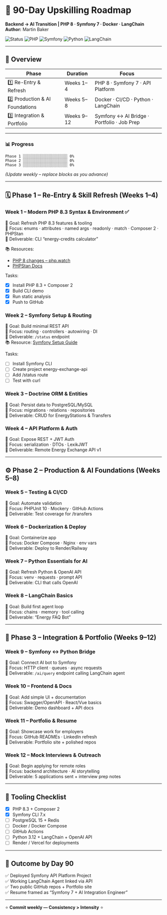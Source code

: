 # 🧭 90-Day Upskilling Roadmap
**Backend → AI Transition | PHP 8 · Symfony 7 · Docker · LangChain**  
**Author:** Martin Baker  

![Status](https://img.shields.io/badge/Status-In%20Progress-blueviolet?style=flat-square)
![PHP](https://img.shields.io/badge/PHP-8.3-blue?style=flat-square&logo=php)
![Symfony](https://img.shields.io/badge/Symfony-7.1-black?style=flat-square&logo=symfony)
![Python](https://img.shields.io/badge/Python-3.12-yellow?style=flat-square&logo=python)
![LangChain](https://img.shields.io/badge/AI-LangChain-green?style=flat-square)

---

## 🧾 Overview

| Phase | Duration | Focus |
|-------|-----------|--------|
| 1️⃣ Re-Entry & Refresh | Weeks 1–4 | PHP 8 · Symfony 7 · API Platform |
| 2️⃣ Production & AI Foundations | Weeks 5–8 | Docker · CI/CD · Python · LangChain |
| 3️⃣ Integration & Portfolio | Weeks 9–12 | Symfony ↔ AI Bridge · Portfolio · Job Prep |

---

### 📊 Progress
```
Phase 1 ░░░░░░░░░░░░░░░░░░░░ 0%
Phase 2 ░░░░░░░░░░░░░░░░░░░░ 0%
Phase 3 ░░░░░░░░░░░░░░░░░░░░ 0%
```
*(Update weekly – replace blocks as you advance)*

---

## 🗓️ Phase 1 – Re-Entry & Skill Refresh (Weeks 1–4)

### Week 1 – Modern PHP 8.3 Syntax & Environment ✅
🎯 Goal: Refresh PHP 8.3 features & tooling  
🔧 Focus: enums · attributes · named args · readonly · match · Composer 2 · PHPStan  
🧠 Deliverable: CLI “energy-credits calculator”  

📚 Resources:  
- [PHP 8 changes – php.watch](https://php.watch/versions)  
- [PHPStan Docs](https://phpstan.org)

Tasks:
- [x] Install PHP 8.3 + Composer 2
- [x] Build CLI demo
- [x] Run static analysis
- [x] Push to GitHub

### Week 2 – Symfony Setup & Routing
🎯 Goal: Build minimal REST API  
🔧 Focus: routing · controllers · autowiring · DI  
🧠 Deliverable: `/status` endpoint  
📚 Resource: [Symfony Setup Guide](https://symfony.com/doc/current/setup.html)

Tasks:
- [ ] Install Symfony CLI
- [ ] Create project energy-exchange-api
- [ ] Add /status route
- [ ] Test with curl

### Week 3 – Doctrine ORM & Entities
🎯 Goal: Persist data to PostgreSQL/MySQL  
🔧 Focus: migrations · relations · repositories  
🧠 Deliverable: CRUD for EnergyStations & Transfers  

### Week 4 – API Platform & Auth
🎯 Goal: Expose REST + JWT Auth  
🔧 Focus: serialization · DTOs · LexikJWT  
🧠 Deliverable: Remote Energy Exchange API v1  

---

## ⚙️ Phase 2 – Production & AI Foundations (Weeks 5–8)

### Week 5 – Testing & CI/CD
🎯 Goal: Automate validation  
🔧 Focus: PHPUnit 10 · Mockery · GitHub Actions  
🧠 Deliverable: Test coverage for /transfers  

### Week 6 – Dockerization & Deploy
🎯 Goal: Containerize app  
🔧 Focus: Docker Compose · Nginx · env vars  
🧠 Deliverable: Deploy to Render/Railway  

### Week 7 – Python Essentials for AI
🎯 Goal: Refresh Python & OpenAI API  
🔧 Focus: venv · requests · prompt API  
🧠 Deliverable: CLI that calls OpenAI  

### Week 8 – LangChain Basics
🎯 Goal: Build first agent loop  
🔧 Focus: chains · memory · tool calling  
🧠 Deliverable: “Energy FAQ Bot”  

---

## 🚀 Phase 3 – Integration & Portfolio (Weeks 9–12)

### Week 9 – Symfony ↔ Python Bridge
🎯 Goal: Connect AI bot to Symfony  
🔧 Focus: HTTP client · queues · async requests  
🧠 Deliverable: `/ai/query` endpoint calling LangChain agent  

### Week 10 – Frontend & Docs
🎯 Goal: Add simple UI + documentation  
🔧 Focus: Swagger/OpenAPI · React/Vue basics  
🧠 Deliverable: Demo dashboard + API docs  

### Week 11 – Portfolio & Resume
🎯 Goal: Showcase work for employers  
🔧 Focus: GitHub READMEs · LinkedIn refresh  
🧠 Deliverable: Portfolio site + polished repos  

### Week 12 – Mock Interviews & Outreach
🎯 Goal: Begin applying for remote roles  
🔧 Focus: backend architecture · AI storytelling  
🧠 Deliverable: 5 applications sent + interview prep notes  

---

## 🧰 Tooling Checklist
- [x] PHP 8.3 + Composer 2
- [x] Symfony CLI 7.x
- [ ] PostgreSQL 15 + Redis
- [ ] Docker / Docker Compose
- [ ] GitHub Actions
- [ ] Python 3.12 + LangChain + OpenAI API
- [ ] Render / Vercel for deployments

---

## 🧱 Outcome by Day 90
✅ Deployed Symfony API Platform Project  
✅ Working LangChain Agent linked via API  
✅ Two public GitHub repos + Portfolio site  
✅ Resume framed as “Symfony 7 + AI Integration Engineer”  

---

⭐ **Commit weekly — Consistency > Intensity** ⭐
